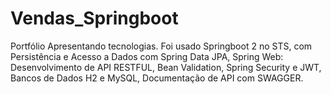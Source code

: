 # Vendas_Springboot
Portfólio Apresentando tecnologias. Foi usado Springboot 2 no STS, com  Persistência e Acesso a Dados com Spring Data JPA, Spring Web: Desenvolvimento de API RESTFUL, Bean Validation, Spring Security e JWT, Bancos de Dados H2 e MySQL, Documentação de API com SWAGGER.
